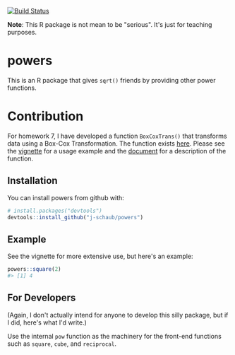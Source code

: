 
<!-- README.md is generated from README.Rmd. Please edit that file -->
[![Build Status](https://travis-ci.org/vincenzocoia/powers.svg?branch=master)](https://travis-ci.org/vincenzocoia/powers)

**Note**: This R package is not mean to be "serious". It's just for teaching purposes.

powers
======

This is an R package that gives `sqrt()` friends by providing other power functions.

Contribution
============

For homework 7, I have developed a function `BoxCoxTrans()` that transforms data using a Box-Cox Transformation. The function exists [here](https://github.com/STAT545-UBC-students/hw07-j-schaub/blob/master/R/CoxBoxTransform.R). Please see the [vignette](https://github.com/STAT545-UBC-students/hw07-j-schaub/blob/master/vignettes/using_powers.Rmd) for a usage example and the [document](https://github.com/STAT545-UBC-students/hw07-j-schaub/blob/master/man/BoxCoxTrans.Rd) for a description of the function.

Installation
------------

You can install powers from github with:

``` r
# install.packages("devtools")
devtools::install_github("j-schaub/powers")
```

Example
-------

See the vignette for more extensive use, but here's an example:

``` r
powers::square(2)
#> [1] 4
```

For Developers
--------------

(Again, I don't actually intend for anyone to develop this silly package, but if I did, here's what I'd write.)

Use the internal `pow` function as the machinery for the front-end functions such as `square`, `cube`, and `reciprocal`.
